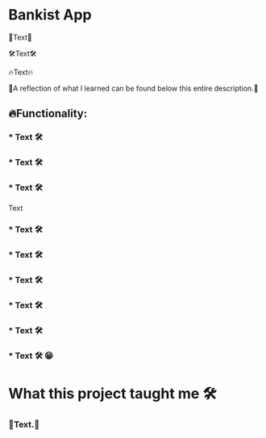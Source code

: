 # Bankist App
 
📣Text📣

🛠Text🛠

🔥Text🔥

🧾A reflection of what I learned can be found below this entire description.📖

## 🔥Functionality:
### * Text 🛠
### * Text 🛠
### * Text 🛠

Text

### * Text 🛠
### * Text 🛠
### * Text 🛠


### * Text 🛠
### * Text 🛠


### * Text 🛠 😁


# What this project taught me 🛠
### 🧾Text.📖
